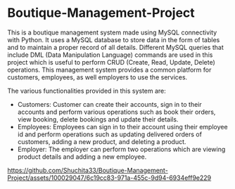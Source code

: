 # Boutique-Management-Project
This is a boutique management system made using MySQL connectivity with Python. It uses a MySQL database to store data in the form of tables and to maintain a proper record of all details. Different MySQL queries that include DML (Data Manipulation Language) commands are used in this project which is useful to perform CRUD (Create, Read, Update, Delete) operations. This management system provides a common platform for customers, employees, as well employers to use the services. 

The various functionalities provided in this system are:
- Customers: Customer can create their accounts, sign in to their accounts and perform various operations such as book their orders, view booking, delete bookings and update their details.
- Employees: Employees can sign in to their account using their employee id and perform operations such as updating delivered orders of customers, adding a new product, and deleting a product.
- Employer: The employer can perform two operations which are viewing product details and adding a new employee.

https://github.com/Shuchita33/Boutique-Management-Project/assets/100029047/6c19cc83-971a-455c-9d94-6934eff9e229

